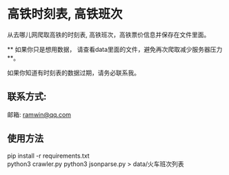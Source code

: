 # 高铁时刻表, 高铁班次    

从去哪儿网爬取高铁的时刻表, 高铁班次，高铁票价信息并保存在文件里面。  

** 如果你只是想用数据， 请查看data里面的文件，避免再次爬取减少服务器压力 **。  

如果你知道有时刻表的数据过期，请务必联系我。  

## 联系方式:  
邮箱: ramwin@qq.com  

## 使用方法  
pip install -r requirements.txt  
python3 crawler.py
python3 jsonparse.py > data/火车班次列表
